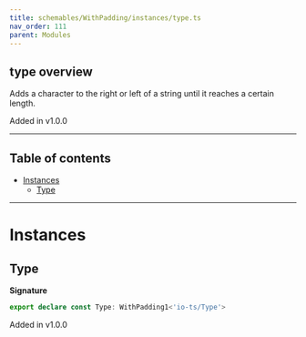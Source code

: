 ```yaml
---
title: schemables/WithPadding/instances/type.ts
nav_order: 111
parent: Modules
---
```


## type overview

Adds a character to the right or left of a string until it reaches a certain length.

Added in v1.0.0

---

<h2 class="text-delta">Table of contents</h2>

- [Instances](#instances)
  - [Type](#type)

---

# Instances

## Type

**Signature**

```ts
export declare const Type: WithPadding1<'io-ts/Type'>
```

Added in v1.0.0
